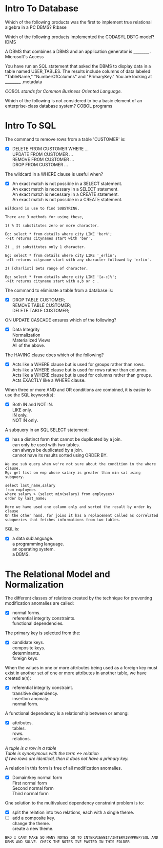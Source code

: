 # Intro To Database

Which of the following products was the first to implement true relational algebra in a PC DBMS?
R:base

Which of the following products implemented the CODASYL DBTG model?
IDMS


A DBMS that combines a DBMS and an application generator is ________ .
Microsoft's Access

You have run an SQL statement that asked the DBMS to display data in a table named USER_TABLES. The results include columns of data labeled "TableName," "NumberOfColumns" and "PrimaryKey." You are looking at ________ .metadata

*COBOL stands for Common Business Oriented Language.*

Which of the following is not considered to be a basic element of an enterprise-class database system? 
COBOL programs

# Intro To SQL

The command to remove rows from a table 'CUSTOMER' is:
- [x] DELETE FROM CUSTOMER WHERE ...<br>
UPDATE FROM CUSTOMER ...<br>
REMOVE FROM CUSTOMER ... <br>
DROP FROM CUSTOMER ... <br>

The wildcard in a WHERE clause is useful when?
- [x] An exact match is not possible in a SELECT statement. <br>
An exact match is necessary in a SELECT statement.<br>
An exact match is necessary in a CREATE statement.<br>
An exact match is not possible in a CREATE statement.<br>

```
Wildcard is use to find SUBSTRING.

There are 3 methods for using these,

1) % It substitutes zero or more character.

Eg: select * from details where city LIKE 'ber%';
->It returns citynames start with 'ber'.

2) _ it substitutes only 1 character.

Eg: select * from details where city LIKE '_erlin';
->It returns cityname start with any character followed by 'erlin'.

3) [charlist] Sets range of character.

Eg: select * from details where city LIKE '[a-c]%';
->It returns cityname start with a,b or c .
```

The command to eliminate a table from a database is:
- [x] DROP TABLE CUSTOMER; <br>
REMOVE TABLE CUSTOMER;<br>
DELETE TABLE CUSTOMER;<br>

ON UPDATE CASCADE ensures which of the following?  
- [x] Data Integrity  
Normalization  
Materialized Views  
All of the above.


The HAVING clause does which of the following?  
- [x] Acts like a WHERE clause but is used for groups rather than rows.  
Acts like a WHERE clause but is used for rows rather than columns.  
Acts like a WHERE clause but is used for columns rather than groups.  
Acts EXACTLY like a WHERE clause.  

When three or more AND and OR conditions are combined, it is easier to use the SQL keyword(s):  
- [x] Both IN and NOT IN.  
LIKE only.  
IN only.  
NOT IN only.  

A subquery in an SQL SELECT statement:  
- [x] has a distinct form that cannot be duplicated by a join.  
can only be used with two tables.  
can always be duplicated by a join.  
cannot have its results sorted using ORDER BY.  

```
We use sub query when we're not sure about the condition in the where clause.  
Eg: get list on emp whose salary is greater than min sal using subquery.

select last_name,salary 
from employees
where salary > (select min(salary) from employees)
order by last_name;

Here we have used one column only and sorted the result by order by clause  
On the other hand, for joins it has a replacement called as correlated subqueries that fetches informations from two tables.
```


SQL is:  
- [x] a data sublanguage.  
a programming language.  
an operating system.  
a DBMS.  

# The Relational Model and Normalization

The different classes of relations created by the technique for preventing modification anomalies are called:  
- [x] normal forms.  
referential integrity constraints.  
functional dependencies.  


The primary key is selected from the:  
- [x] candidate keys.  
composite keys.  
determinants.  
foreign keys.  

When the values in one or more attributes being used as a foreign key must exist in another set of one or more attributes in another table, we have created a(n):  
- [x] referential integrity constraint.  
transitive dependency.  
insertion anomaly.  
normal form.  

A functional dependency is a relationship between or among:  
- [x] attributes.  
tables.  
rows.  
relations.  

*A tuple is a row in a table*  
*Table is synonymous with the term <-> relation*  
*If two rows are identical, then it does not have a primary key.*  

A relation in this form is free of all modification anomalies.  
- [x] Domain/key normal form  
First normal form  
Second normal form  
Third normal form  

One solution to the multivalued dependency constraint problem is to:  
- [x] split the relation into two relations, each with a single theme.  
- [ ] add a composite key.  
change the theme.  
create a new theme.  

```BRO I CANT MAKE SO MANY NOTES GO TO INTERVIEWBIT/INTERVIEWPREP/SQL AND DBMS AND SOLVE. CHECK THE NOTES IVE PASTED IN THIS FOLDER```


